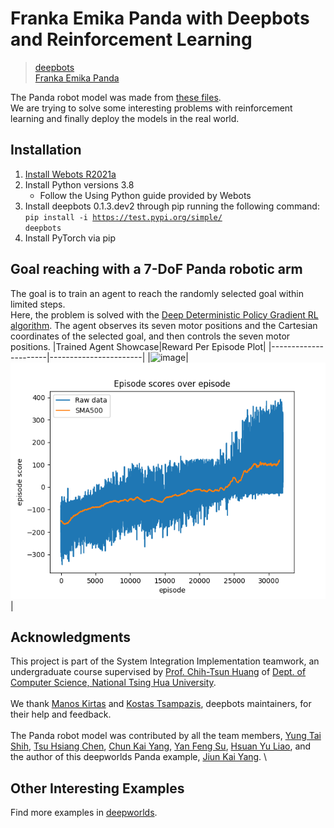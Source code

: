 # Franka Emika Panda with Deepbots and Reinforcement Learning
> [deepbots](https://github.com/aidudezzz/deepbots)\
> [Franka Emika Panda](https://www.franka.de/technology)

The Panda robot model was made from [these files](https://github.com/mkrizmancic/franka_gazebo/tree/master/meshes).\
We are trying to solve some interesting problems with reinforcement learning and finally deploy the models in the real world.

## Installation
1. [Install Webots R2021a](https://www.cyberbotics.com/)
2. Install Python versions 3.8
    * Follow the Using Python guide provided by Webots
3. Install deepbots 0.1.3.dev2 through pip running the following command:\
<code>pip install -i https://test.pypi.org/simple/ deepbots</code>
4. Install PyTorch via pip

## Goal reaching with a 7-DoF Panda robotic arm
The goal is to train an agent to reach the randomly selected goal within limited steps.\
Here, the problem is solved with the [Deep Deterministic Policy Gradient RL algorithm](https://arxiv.org/abs/1509.02971). The agent observes its seven motor positions and the Cartesian coordinates of the selected goal, and then controls the seven motor positions. 
|Trained Agent Showcase|Reward Per Episode Plot|
|----------------------|-----------------------|
|![image](https://github.com/KelvinYang0320/deepbots-panda/blob/Panda-deepbots-0.1.3.dev2/doc/demo.gif)|![image](https://github.com/KelvinYang0320/deepbots-panda/blob/Panda-deepbots-0.1.3.dev2/doc/trend.png)|

## Acknowledgments
This project is part of the System Integration Implementation teamwork, an undergraduate course supervised by [Prof. Chih-Tsun Huang](http://www.cs.nthu.edu.tw/~cthuang) of [Dept. of Computer Science, National Tsing Hua University](http://dcs.site.nthu.edu.tw/).\
\
We thank [Manos Kirtas](http://eakirtas.webpages.auth.gr/) and [Kostas Tsampazis](https://github.com/tsampazk), deepbots maintainers, for their help and feedback.\
\
The Panda robot model was contributed by all the team members, [Yung Tai Shih](https://github.com/garystone1), [Tsu Hsiang Chen](https://github.com/Truman-Sean), [Chun Kai Yang](https://github.com/yckai2679), [Yan Feng Su](https://github.com/YenFengSu), [Hsuan Yu Liao](https://github.com/GuluLingpo), and the author of this deepworlds Panda example, [Jiun Kai Yang](https://github.com/KelvinYang0320).
\

## Other Interesting Examples
Find more examples in [deepworlds](https://github.com/aidudezzz/deepworlds).
